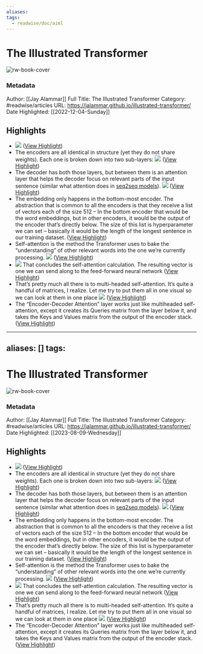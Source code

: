 ```yaml
---
aliases: 
tags:
  - readwise/doc/aiml
---
```

# The Illustrated Transformer

![rw-book-cover](https://readwise-assets.s3.amazonaws.com/static/images/article4.6bc1851654a0.png)
### Metadata
Author: [[Jay Alammar]]
Full Title: The Illustrated Transformer
Category: #readwise/articles
URL: https://jalammar.github.io/illustrated-transformer/
Date Highlighted: [[2022-12-04-Sunday]]

## Highlights
- ![](https://jalammar.github.io/images/t/The_transformer_encoder_decoder_stack.png) ([View Highlight](https://read.readwise.io/read/01gkevzaw7nd4f5psnj1cmptra))
- The encoders are all identical in structure (yet they do not share weights). Each one is broken down into two sub-layers:
  ![](https://jalammar.github.io/images/t/Transformer_encoder.png) ([View Highlight](https://read.readwise.io/read/01gkevzn7h3wcnnmbae5nn6ptm))
- The decoder has both those layers, but between them is an attention layer that helps the decoder focus on relevant parts of the input sentence (similar what attention does in [seq2seq models](https://jalammar.github.io/visualizing-neural-machine-translation-mechanics-of-seq2seq-models-with-attention/)).
  ![](https://jalammar.github.io/images/t/Transformer_decoder.png) ([View Highlight](https://read.readwise.io/read/01gkew0y73nvsmg05hdhcphj2n))
- The embedding only happens in the bottom-most encoder. The abstraction that is common to all the encoders is that they receive a list of vectors each of the size 512 – In the bottom encoder that would be the word embeddings, but in other encoders, it would be the output of the encoder that’s directly below. The size of this list is hyperparameter we can set – basically it would be the length of the longest sentence in our training dataset. ([View Highlight](https://read.readwise.io/read/01gkew3svgcxbgx1nvmqxa0s6h))
- Self-attention is the method the Transformer uses to bake the “understanding” of other relevant words into the one we’re currently processing.
  ![](https://jalammar.github.io/images/t/transformer_self-attention_visualization.png) ([View Highlight](https://read.readwise.io/read/01gkewzzzy980839ye213jhry8))
- ![](https://jalammar.github.io/images/t/self-attention-output.png)
  That concludes the self-attention calculation. The resulting vector is one we can send along to the feed-forward neural network ([View Highlight](https://read.readwise.io/read/01gkexca1ejhncvejk8rs6c6b8))
- That’s pretty much all there is to multi-headed self-attention. It’s quite a handful of matrices, I realize. Let me try to put them all in one visual so we can look at them in one place
  ![](https://jalammar.github.io/images/t/transformer_multi-headed_self-attention-recap.png) ([View Highlight](https://read.readwise.io/read/01gkexmdzvkcgtjqbqyrceb1fw))
- The “Encoder-Decoder Attention” layer works just like multiheaded self-attention, except it creates its Queries matrix from the layer below it, and takes the Keys and Values matrix from the output of the encoder stack. ([View Highlight](https://read.readwise.io/read/01gkey5mrv88mwxve6ay1ae40d))
---
aliases: []
tags:
---
# The Illustrated Transformer

![rw-book-cover](https://readwise-assets.s3.amazonaws.com/static/images/article3.5c705a01b476.png)
### Metadata
Author: [[Jay Alammar]]
Full Title: The Illustrated Transformer
Category: #readwise/articles
URL: https://jalammar.github.io/illustrated-transformer/
Date Highlighted: [[2023-08-09-Wednesday]]

## Highlights
- ![](https://jalammar.github.io/images/t/The_transformer_encoder_decoder_stack.png) ([View Highlight](https://read.readwise.io/read/01gkevzaw7nd4f5psnj1cmptra))
- The encoders are all identical in structure (yet they do not share weights). Each one is broken down into two sub-layers:
  ![](https://jalammar.github.io/images/t/Transformer_encoder.png) ([View Highlight](https://read.readwise.io/read/01gkevzn7h3wcnnmbae5nn6ptm))
- The decoder has both those layers, but between them is an attention layer that helps the decoder focus on relevant parts of the input sentence (similar what attention does in [seq2seq models](https://jalammar.github.io/visualizing-neural-machine-translation-mechanics-of-seq2seq-models-with-attention/)).
  ![](https://jalammar.github.io/images/t/Transformer_decoder.png) ([View Highlight](https://read.readwise.io/read/01gkew0y73nvsmg05hdhcphj2n))
- The embedding only happens in the bottom-most encoder. The abstraction that is common to all the encoders is that they receive a list of vectors each of the size 512 – In the bottom encoder that would be the word embeddings, but in other encoders, it would be the output of the encoder that’s directly below. The size of this list is hyperparameter we can set – basically it would be the length of the longest sentence in our training dataset. ([View Highlight](https://read.readwise.io/read/01gkew3svgcxbgx1nvmqxa0s6h))
- Self-attention is the method the Transformer uses to bake the “understanding” of other relevant words into the one we’re currently processing.
  ![](https://jalammar.github.io/images/t/transformer_self-attention_visualization.png) ([View Highlight](https://read.readwise.io/read/01gkewzzzy980839ye213jhry8))
- ![](https://jalammar.github.io/images/t/self-attention-output.png)
  That concludes the self-attention calculation. The resulting vector is one we can send along to the feed-forward neural network ([View Highlight](https://read.readwise.io/read/01gkexca1ejhncvejk8rs6c6b8))
- That’s pretty much all there is to multi-headed self-attention. It’s quite a handful of matrices, I realize. Let me try to put them all in one visual so we can look at them in one place
  ![](https://jalammar.github.io/images/t/transformer_multi-headed_self-attention-recap.png) ([View Highlight](https://read.readwise.io/read/01gkexmdzvkcgtjqbqyrceb1fw))
- The “Encoder-Decoder Attention” layer works just like multiheaded self-attention, except it creates its Queries matrix from the layer below it, and takes the Keys and Values matrix from the output of the encoder stack. ([View Highlight](https://read.readwise.io/read/01gkey5mrv88mwxve6ay1ae40d))

